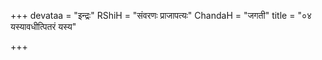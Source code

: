 +++
devataa = "इन्द्रः"
RShiH = "संवरणः प्राजापत्यः"
ChandaH = "जगती"
title = "०४ यस्यावधीत्पितरं यस्य"

+++
